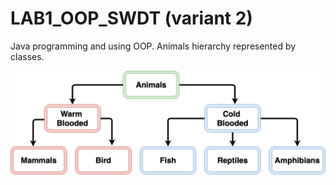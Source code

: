 # LAB1_OOP_SWDT (variant 2)

Java programming and using OOP.
Animals hierarchy represented by classes.

![Classes diagram:](/HierarchyDiagram.png?raw=true)

